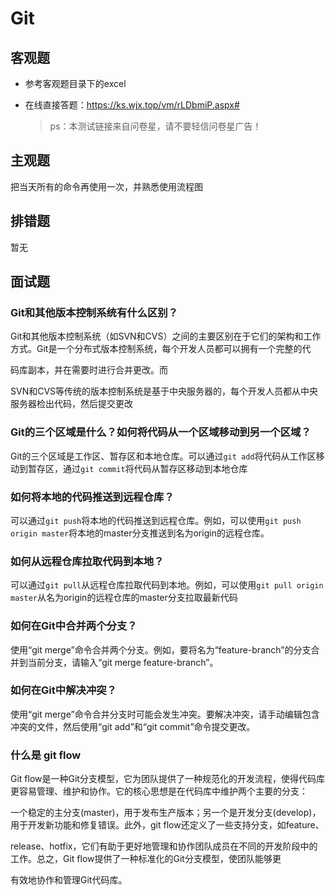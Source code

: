 # Git

## 客观题

* 参考客观题目录下的excel

* 在线直接答题：https://ks.wjx.top/vm/rLDbmiP.aspx# 

  > ps：本测试链接来自问卷星，请不要轻信问卷星广告！



## 主观题

把当天所有的命令再使用一次，并熟悉使用流程图



## 排错题

暂无



## 面试题

### Git和其他版本控制系统有什么区别？

Git和其他版本控制系统（如SVN和CVS）之间的主要区别在于它们的架构和工作方式。Git是一个分布式版本控制系统，每个开发人员都可以拥有一个完整的代

码库副本，并在需要时进行合并更改。而

SVN和CVS等传统的版本控制系统是基于中央服务器的，每个开发人员都从中央服务器检出代码，然后提交更改

### Git的三个区域是什么？如何将代码从一个区域移动到另一个区域？

Git的三个区域是工作区、暂存区和本地仓库。可以通过`git add`将代码从工作区移动到暂存区，通过`git commit`将代码从暂存区移动到本地仓库

### 如何将本地的代码推送到远程仓库？

可以通过`git push`将本地的代码推送到远程仓库。例如，可以使用`git push origin master`将本地的master分支推送到名为origin的远程仓库。

### 如何从远程仓库拉取代码到本地？

可以通过`git pull`从远程仓库拉取代码到本地。例如，可以使用`git pull origin master`从名为origin的远程仓库的master分支拉取最新代码

### 如何在Git中合并两个分支？

使用“git merge”命令合并两个分支。例如，要将名为“feature-branch”的分支合并到当前分支，请输入“git merge feature-branch”。

### 如何在Git中解决冲突？

使用“git merge”命令合并分支时可能会发生冲突。要解决冲突，请手动编辑包含冲突的文件，然后使用“git add”和“git commit”命令提交更改。

### 什么是 git flow

Git flow是一种Git分支模型，它为团队提供了一种规范化的开发流程，使得代码库更容易管理、维护和协作。它的核心思想是在代码库中维护两个主要的分支：

一个稳定的主分支(master)，用于发布生产版本；另一个是开发分支(develop)，用于开发新功能和修复错误。此外，git flow还定义了一些支持分支，如feature、

release、hotfix，它们有助于更好地管理和协作团队成员在不同的开发阶段中的工作。总之，Git flow提供了一种标准化的Git分支模型，使团队能够更

有效地协作和管理Git代码库。
